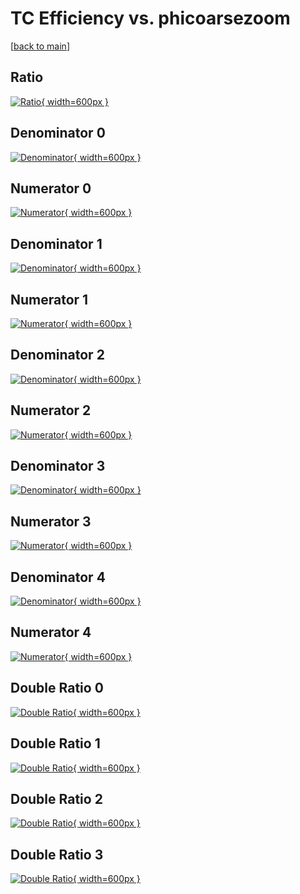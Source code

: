 # TC Efficiency vs. phicoarsezoom

[[back to main](./)]



## Ratio

[![Ratio](../mtv/var/TC_loweta_321_-1_eff_phicoarsezoom.png){ width=600px }](../mtv/var/TC_loweta_321_-1_eff_phicoarsezoom.pdf)

## Denominator 0

[![Denominator](../mtv/den/TC_loweta_321_-1_eff_phicoarsezoom_den0.png){ width=600px }](../mtv/den/TC_loweta_321_-1_eff_phicoarsezoom_den0.pdf)

## Numerator 0

[![Numerator](../mtv/num/TC_loweta_321_-1_eff_phicoarsezoom_num0.png){ width=600px }](../mtv/num/TC_loweta_321_-1_eff_phicoarsezoom_num0.pdf)

## Denominator 1

[![Denominator](../mtv/den/TC_loweta_321_-1_eff_phicoarsezoom_den1.png){ width=600px }](../mtv/den/TC_loweta_321_-1_eff_phicoarsezoom_den1.pdf)

## Numerator 1

[![Numerator](../mtv/num/TC_loweta_321_-1_eff_phicoarsezoom_num1.png){ width=600px }](../mtv/num/TC_loweta_321_-1_eff_phicoarsezoom_num1.pdf)

## Denominator 2

[![Denominator](../mtv/den/TC_loweta_321_-1_eff_phicoarsezoom_den2.png){ width=600px }](../mtv/den/TC_loweta_321_-1_eff_phicoarsezoom_den2.pdf)

## Numerator 2

[![Numerator](../mtv/num/TC_loweta_321_-1_eff_phicoarsezoom_num2.png){ width=600px }](../mtv/num/TC_loweta_321_-1_eff_phicoarsezoom_num2.pdf)

## Denominator 3

[![Denominator](../mtv/den/TC_loweta_321_-1_eff_phicoarsezoom_den3.png){ width=600px }](../mtv/den/TC_loweta_321_-1_eff_phicoarsezoom_den3.pdf)

## Numerator 3

[![Numerator](../mtv/num/TC_loweta_321_-1_eff_phicoarsezoom_num3.png){ width=600px }](../mtv/num/TC_loweta_321_-1_eff_phicoarsezoom_num3.pdf)

## Denominator 4

[![Denominator](../mtv/den/TC_loweta_321_-1_eff_phicoarsezoom_den4.png){ width=600px }](../mtv/den/TC_loweta_321_-1_eff_phicoarsezoom_den4.pdf)

## Numerator 4

[![Numerator](../mtv/num/TC_loweta_321_-1_eff_phicoarsezoom_num4.png){ width=600px }](../mtv/num/TC_loweta_321_-1_eff_phicoarsezoom_num4.pdf)

## Double Ratio 0

[![Double Ratio](../mtv/ratio/TC_loweta_321_-1_eff_phicoarsezoom_ratio0.png){ width=600px }](../mtv/ratio/TC_loweta_321_-1_eff_phicoarsezoom_ratio0.pdf)

## Double Ratio 1

[![Double Ratio](../mtv/ratio/TC_loweta_321_-1_eff_phicoarsezoom_ratio1.png){ width=600px }](../mtv/ratio/TC_loweta_321_-1_eff_phicoarsezoom_ratio1.pdf)

## Double Ratio 2

[![Double Ratio](../mtv/ratio/TC_loweta_321_-1_eff_phicoarsezoom_ratio2.png){ width=600px }](../mtv/ratio/TC_loweta_321_-1_eff_phicoarsezoom_ratio2.pdf)

## Double Ratio 3

[![Double Ratio](../mtv/ratio/TC_loweta_321_-1_eff_phicoarsezoom_ratio3.png){ width=600px }](../mtv/ratio/TC_loweta_321_-1_eff_phicoarsezoom_ratio3.pdf)

